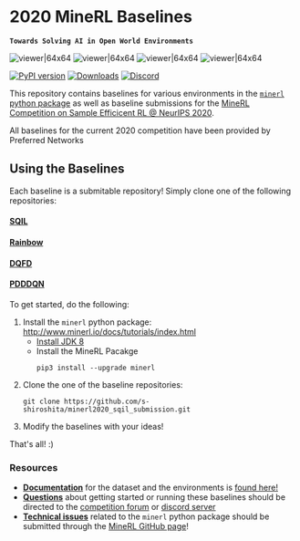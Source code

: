 # 2020 MineRL Baselines

**`Towards Solving AI in Open World Environments`**

![viewer|64x64](http://www.minerl.io/docs/_images/survival1.mp4.gif)
![viewer|64x64](http://www.minerl.io/docs/_images/survival2.mp4.gif)
![viewer|64x64](http://www.minerl.io/docs/_images/survival3.mp4.gif)
![viewer|64x64](http://www.minerl.io/docs/_images/survival4.mp4.gif)


[![PyPI version](https://badge.fury.io/py/minerl.svg)](https://badge.fury.io/py/minerl)
[![Downloads](https://pepy.tech/badge/minerl)](https://pepy.tech/project/minerl)
[![Discord](https://img.shields.io/discord/565639094860775436.svg?label=&logo=discord&logoColor=ffffff&color=7389D8&labelColor=6A7EC2)](https://discord.gg/BT9uegr)


This repository contains baselines for various environments in the [`minerl` python package](https://github.com/minerllabs/minerl) as well as baseline submissions for the [MineRL Competition on Sample Efficicent RL @ NeurIPS 2020](https://www.aicrowd.com/challenges/neurips-2020-minerl-competition). 

All baselines for the current 2020 competition have been provided by Preferred Networks


## Using the Baselines
Each baseline is a submitable repository! Simply clone one of the following repositories:

#### [SQIL](https://github.com/s-shiroshita/minerl2020_sqil_submission)
#### [Rainbow](https://github.com/keisuke-nakata/minerl2020_submission)
#### [DQFD](https://github.com/marioyc/minerl2020_dqfd_submission)
#### [PDDDQN](https://github.com/ummavi/minerl2020_submission)


To get started, do the following:
1.  Install the `minerl` python package: http://www.minerl.io/docs/tutorials/index.html
    - [Install JDK 8](http://www.minerl.io/docs/tutorials/index.html)
    - Install the MineRL Pacakge
        ```
        pip3 install --upgrade minerl
        ``` 
2. Clone the one of the baseline repositories:
    ```
    git clone https://github.com/s-shiroshita/minerl2020_sqil_submission.git
    ```
3. Modify the baselines with your ideas!

That's all! :) 

### Resources

* [**Documentation**](http://minerl.io/docs/) for the dataset and the environments is [found here!](http://minerl.io/docs/)
* [**Questions**](https://www.aicrowd.com/challenges/neurips-2020-minerl-competition/discussion) about getting started or running these baselines should be directed to the [competition forum](https://www.aicrowd.com/challenges/neurips-2020-minerl-competition/discussion) or [discord server](https://discord.gg/BT9uegr)
* [**Technical issues**](https://github.com/minerllabs/minerl/issues) related to the `minerl` python package should be submitted through the [MineRL GitHub page](https://github.com/minerllabs/minerl/issues)! 
